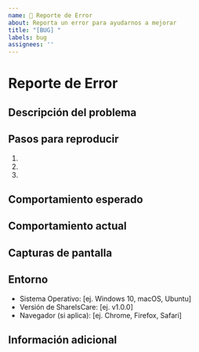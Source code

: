 ```yaml
---
name: 🐛 Reporte de Error
about: Reporta un error para ayudarnos a mejorar
title: "[BUG] "
labels: bug
assignees: ''
---
```


# Reporte de Error

## Descripción del problema
<!-- Describe de manera clara y concisa cuál es el error -->

## Pasos para reproducir
<!-- Proporciona los pasos para reproducir el error -->
1. 
2. 
3. 

## Comportamiento esperado
<!-- Describe qué debería suceder en lugar del error -->

## Comportamiento actual
<!-- Describe qué está sucediendo actualmente -->

## Capturas de pantalla
<!-- Si aplica, añade capturas de pantalla para ayudar a explicar tu problema -->

## Entorno
<!-- Especifica información sobre tu entorno donde ocurre el error -->
 - Sistema Operativo: [ej. Windows 10, macOS, Ubuntu]
 - Versión de ShareIsCare: [ej. v1.0.0]
 - Navegador (si aplica): [ej. Chrome, Firefox, Safari]

## Información adicional
<!-- Añade cualquier otra información relevante sobre el problema aquí --> 
